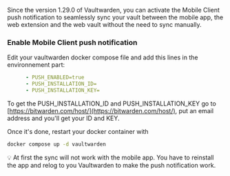 Since the version 1.29.0 of Vaultwarden, you can activate the Mobile Client push notification to seamlessly sync your vault between the mobile app, the web extension and the web vault without the need to sync manually.

### Enable Mobile Client push notification

Edit your  vaultwarden docker compose file and add this lines in the environnement part:
```yaml
      - PUSH_ENABLED=true
      - PUSH_INSTALLATION_ID=
      - PUSH_INSTALLATION_KEY=
```

To get the PUSH_INSTALLATION_ID and PUSH_INSTALLATION_KEY go to [https://bitwarden.com/host/](https://bitwarden.com/host/), put an email address and you'll get your ID and KEY.

Once it's done, restart your docker container with

```bash 
docker compose up -d vaultwarden
```

💡 At first the sync will not work with the mobile app. You have to reinstall the app and relog to you Vaultwarden to make the push notification work.